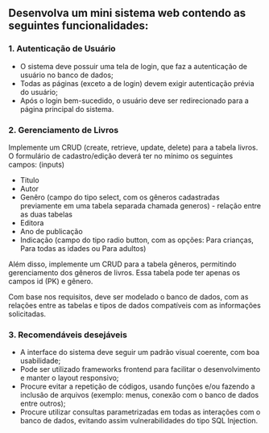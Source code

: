 ## Desenvolva um mini sistema web contendo as seguintes funcionalidades:

### 1. Autenticação de Usuário
* O sistema deve possuir uma tela de login, que faz a autenticação de usuário no banco de dados;
* Todas as páginas (exceto a de login) devem exigir autenticação prévia do usuário;
* Após o login bem-sucedido, o usuário deve ser redirecionado para a página principal do sistema.
### 2. Gerenciamento de Livros
Implemente um CRUD (create, retrieve, update, delete) para a tabela livros. O formulário de cadastro/edição deverá ter no mínimo os seguintes campos: (inputs)

* Titulo
* Autor
* Genêro (campo do tipo select, com os gêneros cadastradas previamente em uma tabela separada chamada generos) - relação entre as duas tabelas
* Editora
* Ano de publicação
* Indicação (campo do tipo radio button, com as opções: Para crianças, Para todas as idades ou Para adultos)

Além disso, implemente um CRUD para a tabela gêneros, permitindo gerenciamento dos gêneros de livros. Essa tabela pode ter apenas os campos id (PK) e gênero.

Com base nos requisitos, deve ser modelado o banco de dados, com as relações entre as tabelas e tipos de dados compatíveis com as informações solicitadas.

### 3. Recomendáveis desejáveis
* A interface do sistema deve seguir um padrão visual coerente, com boa usabilidade;
* Pode ser utilizado frameworks frontend para facilitar o desenvolvimento e manter o layout responsivo;
* Procure evitar a repetição de códigos, usando funções e/ou fazendo a inclusão de arquivos (exemplo: menus, conexão com o banco de dados entre outros);
* Procure utilizar consultas parametrizadas em todas as interações com o banco de dados, evitando assim vulnerabilidades do tipo SQL Injection.